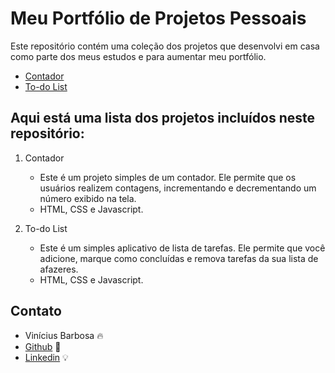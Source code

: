 # Meu Portfólio de Projetos Pessoais

Este repositório contém uma coleção dos projetos que desenvolvi em casa como parte dos meus estudos e para aumentar meu portfólio.

* [Contador](https://vinibardev.github.io/Projetos_Estudo/contador/)
* [To-do List](https://vinibardev.github.io/Projetos_Estudo/to-do%20list/)


## Aqui está uma lista dos projetos incluídos neste repositório:

1. Contador
   - Este é um projeto simples de um contador. Ele permite que os usuários realizem contagens, incrementando e decrementando um número exibido na tela.
   - HTML, CSS e Javascript.

2. To-do List
   - Este é um simples aplicativo de lista de tarefas. Ele permite que você adicione, marque como concluídas e remova tarefas da sua lista de afazeres.
   - HTML, CSS e Javascript.


## Contato

- Vinícius Barbosa 🔥
- [Github](https://github.com/vinibardev) 🚀
- [Linkedin](https://www.linkedin.com/in/viniciusbarbosadev/) 💡
